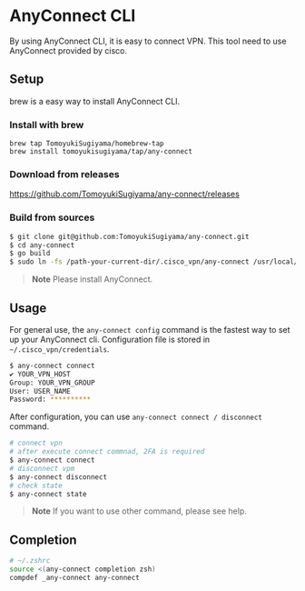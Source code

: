 # AnyConnect CLI
By using AnyConnect CLI, it is easy to connect VPN.
This tool need to use AnyConnect provided by cisco.

## Setup
brew is a easy way to install AnyConnect CLI.

### Install with brew
```
brew tap TomoyukiSugiyama/homebrew-tap
brew install tomoyukisugiyama/tap/any-connect
```

### Download from releases
https://github.com/TomoyukiSugiyama/any-connect/releases

### Build from sources
```sh
$ git clone git@github.com:TomoyukiSugiyama/any-connect.git
$ cd any-connect
$ go build
$ sudo ln -fs /path-your-current-dir/.cisco_vpn/any-connect /usr/local/bin/any-connect
```

> **Note**
> Please install AnyConnect.

## Usage
For general use, the `any-connect config` command is the fastest way to set up your AnyConnect cli.
Configuration file is stored in `~/.cisco_vpn/credentials`.

```sh
$ any-connect connect 
✔ YOUR_VPN_HOST
Group: YOUR_VPN_GROUP
User: USER_NAME
Password: **********
```

After configuration, you can use `any-connect connect / disconnect` command.

```sh
# connect vpn
# after execute connect commnad, 2FA is required
$ any-connect connect
# disconnect vpm
$ any-connect disconnect
# check state
$ any-connect state
```

> **Note**
> If you want to use other command, please see help.

## Completion

```sh
# ~/.zshrc
source <(any-connect completion zsh)
compdef _any-connect any-connect
```
